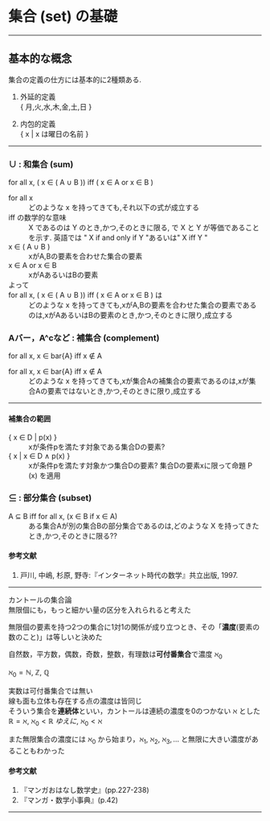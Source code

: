 # 集合 (set) の基礎
***
## 基本的な概念

集合の定義の仕方には基本的に2種類ある.
1. 外延的定義  
{ 月,火,水,木,金,土,日 }

2. 内包的定義  
{ x | x は曜日の名前 }  

***
### ∪ : 和集合 (sum)  
for all x, ( x ∈ ( A ∪ B )) iff ( x ∈ A or x ∈ B )


<dl>
  <dt>for all x</dt>
  <dd>どのような x を持ってきても,それ以下の式が成立する</dd>
  <dt>iff の数学的な意味</dt>
  <dd>X であるのは Y のとき,かつ,そのときに限る,
  で X と Y が等価であることを示す.  
  英語では " X if and only if Y "あるいは" X iff Y "
  </dd>
  <dt>x ∈ ( A ∪ B )</dt>
  <dd>xがA,Bの要素を合わせた集合の要素</dd>
  <dt>x ∈ A or x ∈ B</dt>
  <dd>xがAあるいはBの要素</dd>
  よって
  <dt>for all x, ( x ∈ ( A ∪ B )) iff ( x ∈ A or x ∈ B ) は</dt>
  <dd>どのような x を持ってきても,xがA,Bの要素を合わせた集合の要素であるのは,xがAあるいはBの要素のとき,かつ,そのときに限り,成立する
</dl>

### Aバー，A^cなど : 補集合 (complement) <!-- 記号を直す -->
for all x, x ∈ bar{A}<!-- 記号を直す --> iff x ∉ A

<dl>
<dt>for all x, x ∈ bar{A}<!-- 記号を直す --> iff x ∉ A</dt>
<dd>どのような x を持ってきても,xが集合Aの補集合の要素であるのは,xが集合Aの要素ではないとき,かつ,そのときに限り,成立する</dd>
</dl>

***

#### 補集合の範囲
<dl>
<dt>{ x ∈ D | p(x) } </dt> <!-- 直す -->
<dd>xが条件pを満たす対象である集合Dの要素?</dd>
<dt>{ x | x ∈ D ∧ p(x) } </dt>
<dd>xが条件pを満たす対象かつ集合Dの要素?  
集合Dの要素xに限って命題 P (x) を適用</dd>
</dl>

### ⊆ : 部分集合 (subset)  
<dl>
<dt>A ⊆ B iff for all x, (x ∈ B if x ∈ A)</dt>
<dd>ある集合Aが別の集合Bの部分集合であるのは,どのような X を持ってきたとき,かつ,そのときに限る??</dd>
</dl>

#### 参考文献
1) 戸川, 中嶋, 杉原, 野寺:『インターネット時代の数学』共立出版, 1997.
***
カントールの集合論  
無限個にも，もっと細かい量の区分を入れられると考えた

無限個の要素を持つ2つの集合に1対1の関係が成り立つとき、その「**濃度**(要素の数のこと)」は等しいと決めた

自然数，平方数，偶数，奇数，整数，有理数は**可付番集合**で濃度 $\aleph_{0}$  

$\aleph_{0}=\mathbb{ N,\ Z,\ Q }$

実数は可付番集合では無い  
線も面も立体も存在する点の濃度は皆同じ  
そういう集合を**連続体**といい，カントールは連続の濃度を$0$のつかない $\aleph$ とした  
$\mathbb{ R }=\aleph,\ \aleph_{0}\lt\mathbb{ R } \ ゆえに,\ \aleph_{0}\lt\aleph$  

また無限集合の濃度には $\aleph_{0}$ から始まり，$\aleph_{1},\ \aleph_{2},\ \aleph_{3},\ldots$ と無限に大きい濃度があることもわかった

#### 参考文献
1) 『マンガおはなし数学史』(pp.227-238)
2) 『マンガ・数学小事典』(p.42)  
***
